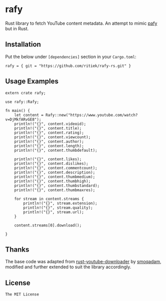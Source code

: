 # rafy

Rust library to fetch YouTube content metadata. An attempt to mimic [pafy](https://github.com/mps-youtube/pafy) but in Rust.

## Installation

Put the below under `[dependencies]` section in your `Cargo.toml`:

```
rafy = { git = "https://github.com/ritiek/rafy-rs.git" }
```

## Usage Examples

```
extern crate rafy;

use rafy::Rafy;

fn main() {
    let content = Rafy::new("https://www.youtube.com/watch?v=DjMkfARvGE8");
    println!("{}", content.videoid);
    println!("{}", content.title);
    println!("{}", content.rating);
    println!("{}", content.viewcount);
    println!("{}", content.author);
    println!("{}", content.length);
    println!("{}", content.thumbdefault);

    println!("{}", content.likes);
    println!("{}", content.dislikes);
    println!("{}", content.commentcount);
    println!("{}", content.description);
    println!("{}", content.thumbmedium);
    println!("{}", content.thumbhigh);
    println!("{}", content.thumbstandard);
    println!("{}", content.thumbmaxres);

    for stream in content.streams {
        println!("{}", stream.extension);
        println!("{}", stream.quality);
        println!("{}", stream.url);
    }
    
    content.streams[0].download();

}                                                                                                                                                   
```

## Thanks

The base code was adapted from [rust-youtube-downloader](https://github.com/smoqadam/rust-youtube-downloader) by [smoqadam](https://github.com/smoqadam), modified and further extended to suit the library accordingly.

## License

`The MIT License`
